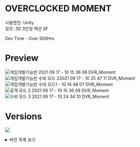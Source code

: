 # OVERCLOCKED MOMENT

사용엔진: Unity   
장르: 3D 3인칭 액션 SF

Dev Time - Over 500Hrs
 

 
# Preview
 ![게임개발기능반 2021 09 17 - 10 15 36 08 DVR_Moment](https://user-images.githubusercontent.com/67905493/148178932-377a2a45-2fbe-421f-b377-9d305f3b1632.jpg)
![게임개발기능반 수비 모드 22021 09 17 - 10 25 47 11 DVR_Moment](https://user-images.githubusercontent.com/67905493/148178950-64d9898d-ce56-4b2a-83e3-4e4ca2a375e5.jpg)
![게임개발기능반 수비 모드1 - 10 14 48 07 DVR_Moment](https://user-images.githubusercontent.com/67905493/148178958-7ba0f454-55ea-4904-9140-d5c5fcf7fa45.jpg)
![공격 모드 2 2021 09 17 - 10 15 36 08 DVR_Moment](https://user-images.githubusercontent.com/67905493/148178964-f91bd313-7d5f-48f2-b4b3-1f13ee119669.jpg)
![수비 모드 3 2021 09 17 - 10 24 34 10 DVR_Moment](https://user-images.githubusercontent.com/67905493/148178965-8b19d7a6-48f9-49c0-b2fd-7df3cf8e9c43.jpg)
# Versions 
![](https://img.shields.io/github/v/release/wlsdnvy/OVERCLOCKED-MOMENT?style=plastic)
<details>
 <summary>버전 목록 보기</summary>



* 프로로타입 버전 (2021.5.28 ~ 2021.7.6) (Dev Time - 200Hrs)
    * [2021.7.6] 0.1 - 첫 빌드
    * [2021.7.6] 0.11 - 일부 버그 수정
    * [2021.7.6] 0.12 - 일부 버그 수정
    * [2021.7.6] 0.13 - 밸런스 조정 및 버그픽스
    * [2021.7.6] 0.14 - 밸런스 조정
        [유튜브 시연 영상](https://www.youtube.com/watch?v=eleznff99ck)
       <details>
        <summary>상세정보 보기</summary>
 
         2021 GIGDC 중고등부 제작부문 출품 버전.    
         [팀장] - [주진우(본인)](https://github.com/wlsdnvy)     
         [팀원] - [박지예](https://github.com/jiye-stingray)
         
       
          
 
         </details>



* 베타 버전 (2021.8.15 ~ ing) (Dev Time - 300Hrs)
  * [2021.9.17] 1.0.0b - 베타 업데이트 
  
     <details>
      <summary>정보 보기</summary>
      
      2021 GSM 올림피아드 출품 버전.
      
 
      </details>
  * [2021.10.07] 1.0.1b - SFX 업데이트
  * [작업중] 2.0.0b - 멀티플레이 업데이트
</details>
 
